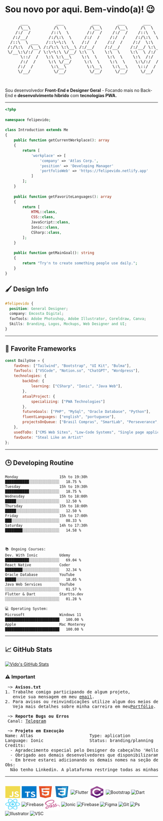 
# Sou novo por aqui. Bem-vindo(a)! 😉

<pre>
      ___           ___           ___       ___       ___     
     /\__\         /\  \         /\__\     /\__\     /\  \    
    /:/  /        /::\  \       /:/  /    /:/  /    /::\  \   
   /:/__/        /:/\:\  \     /:/  /    /:/  /    /:/\:\  \  
  /::\  \ ___   /::\~\:\  \   /:/  /    /:/  /    /:/  \:\  \ 
 /:/\:\  /\__\ /:/\:\ \:\__\ /:/__/    /:/__/    /:/__/ \:\__\
 \/__\:\/:/  / \:\~\:\ \/__/ \:\  \    \:\  \    \:\  \ /:/  /
      \::/  /   \:\ \:\__\    \:\  \    \:\  \    \:\  /:/  / 
      /:/  /     \:\ \/__/     \:\  \    \:\  \    \:\/:/  /  
     /:/  /       \:\__\        \:\__\    \:\__\    \::/  /   
     \/__/         \/__/         \/__/     \/__/     \/__/    


</pre>

Sou desenvolvedor **Front-End e Designer Geral** - Focando mais no Back-End e **desenvolvimento híbrido** com **tecnologias PWA.**

---

```php
<?php

namespace felipevido;

class Introduction extends Me
{
    public function getCurrentWorkplace(): array
    {
        return [
            'workplace' => [
                'company' => 'Atlas Corp.',
                'position' => 'Developing Manager'
                'portfolioWeb' => 'https://felipevido.netlify.app'  
            ]
        ];
    }

    public function getFavoriteLanguages(): array
    {
        return [
            HTML::class,
            CSS::class,
            JavaScript::class,
            Ionic::class,
            CSharp::class,
        ];
    }

    public function getMainGoal(): string
    {
        return "Try'n to create something people use daily.";
    }
}
```
## 🖌️ Design Info
```css
#felipevido { 
  position: General Designer; 
  company: Emcosta Digital; 
  favTools: Adobe Photoshop, Adobe Illustrator, Coreldraw, Canva; 
  Skills: Branding, Logos, Mockups, Web Designer and UI; 
}
```

---

## 💙 Favorite Frameworks
```javascript
const DailyUse = {
    favOnes: ["Tailwind", "Bootstrap", "UI Kit", "Bulma"],
    favTools: ["VSCode", "Notion.so", "ChatGPT", "Wordpress"],
    technologies: {
        backEnd: {
            learning: ["CSharp", "Ionic", "Java Web"],
        },
        atualProject: {
            specializing: ["PWA Technologies"]
        },
        futureGoals: ["PHP", "MySql", "Oracle Database", "Python"],
        fluentLanguages: ["english", "portuguese"],
        projectsOnQueue: ["Brasil Compras", "SmartLab", "Perseverance", "Stock It"]
    },
    usedToDo: ["CMS Web Sites", "Low-Code Systems", "Single page applications"],
    favQuote: "Steal Like an Artist"
};
```

---

## 🕒 Developing Routine
```text
Monday                   15h to 19:30h         ███████████░░░░░░░░░░░░░░   18.75 % 
Tuesday                  15h to 19:30h         ███████████░░░░░░░░░░░░░░   18.75 % 
Wednesday                15h to 18:00h         █████░░░░░░░░░░░░░░░░░░░░   12.50 % 
Thursday                 15h to 18:00h         █████░░░░░░░░░░░░░░░░░░░░   12.50 % 
Friday                   15h to 17:00h         ███░░░░░░░░░░░░░░░░░░░░░░   08.33 % 
Saturday                 14h to 17:30h         ████████░░░░░░░░░░░░░░░░░   14.58 %
```
```text


📚 Ongoing Courses: 
Dev. With Ionic          Udemy                 ███████████░░░░░░░░░░░░░░   69.04 % 
React Native             Coder                 ████████░░░░░░░░░░░░░░░░░   32.34 % 
Oracle Database          YouTube               █████░░░░░░░░░░░░░░░░░░░░   18.05 % 
Java Web Services        YouTube               ░░░░░░░░░░░░░░░░░░░░░░░░░   01.57 % 
Flutter & Dart           Startto.dev           ░░░░░░░░░░░░░░░░░░░░░░░░░   01.28 % 

💻 Operating System:  
Microsoft                Windows 11            █████████████████████████   100.00 %  
Apple                    Mac Monterey          █████████████████████████   100.00 %  
```

---

## &#x1f4c8; GitHub Stats

<a href="https://github.com/felipevido">
  <img align="center" src="https://github-readme-stats.vercel.app/api?username=felipevido&show_icons=true&theme=rose&line_height=27&count_private=true&title_color=ffffff&text_color=c9cacc&icon_color=2bbc8a&bg_color=1d1f21" alt="Vido's GitHub Stats" />
</a>

### ⚠️ Important

<pre>
 ~> <strong>Avisos.txt</strong>
1. Trabalhe comigo participando de algum projeto,
   envie sua mensagem em meu <a href="mailto:contatofelipevido@gmail.com">email</a>.
2. Para avisos ou reinvindicações utilize algum dos meios de contato disponíveis.
   Veja mais detalhes sobre minha carreira em meu<a href="http://felipevido.netlify.app">Portfólio</a>.
  
 ~> <strong>Reporte Bugs ou Erros</strong>
 Canal: <a href="https://t.me/felipeviido">Telegram</a>

 ~> <strong>Projeto em Execução</strong>
Name: Atlas                      Type: aplication
Language: Ionic                  Status: branding/planning 
Credits:
  - Agradecimento especial pelo Designer do cabeçalho 'Hello': <a href="https://github.com/hedyhli/hedyhli">Hedy</a>!
  - Obrigado aos demais desenvolvedores que disponibilizaram seus modelos do ReadMe.
  - Em breve estarei adicionando os demais nomes na seção de créditos.
Obs:
  Não tenho Linkedin. A plataforma restringe todas as minhas contas sem motivo aparente... \o/
</pre>

---

<div style="display: inline_block"><br>
  <img align="center" alt="Js" height="40" width="50" src="https://raw.githubusercontent.com/devicons/devicon/master/icons/javascript/javascript-plain.svg">
  <img align="center" alt="Ts" height="40" width="50" src="https://raw.githubusercontent.com/devicons/devicon/master/icons/typescript/typescript-plain.svg">
  <img align="center" alt="HTML" height="40" width="50" src="https://raw.githubusercontent.com/devicons/devicon/master/icons/html5/html5-original.svg">
  <img align="center" alt="CSS" height="40" width="50" src="https://raw.githubusercontent.com/devicons/devicon/master/icons/css3/css3-original.svg">
  <img align="center" alt="Flutter" height="40" width="50" src="https://cdn.jsdelivr.net/gh/devicons/devicon/icons/flutter/flutter-plain.svg">
  <img align="center" alt="Csharp" height="40" width="50" src="https://raw.githubusercontent.com/devicons/devicon/master/icons/csharp/csharp-original.svg">
  <img align="center" alt="Bootstrap" height="40" width="50" src="https://cdn.jsdelivr.net/gh/devicons/devicon/icons/bootstrap/bootstrap-original.svg">
  <img align="center" alt="Dart" height="40" width="50" src="https://cdn.jsdelivr.net/gh/devicons/devicon/icons/dart/dart-original.svg">
  <img align="center" alt="React" height="40" width="50" src="https://raw.githubusercontent.com/devicons/devicon/master/icons/react/react-original.svg">
  <img align="center" alt="Firebase" height="40" width="50" src="https://cdn.jsdelivr.net/gh/devicons/devicon/icons/firebase/firebase-plain.svg">
  <img align="center" alt="Sass" height="40" width="50" src="https://raw.githubusercontent.com/devicons/devicon/master/icons/sass/sass-original.svg">
  <img align="center" alt="Ionic" height="40" width="50" src="https://cdn.jsdelivr.net/gh/devicons/devicon/icons/ionic/ionic-original.svg">
  <img align="center" alt="Firebase" height="40" width="50" src="https://cdn.jsdelivr.net/gh/devicons/devicon/icons/firebase/firebase-plain.svg">
  <img align="center" alt="Figma" height="40" width="50" src="https://cdn.jsdelivr.net/gh/devicons/devicon/icons/figma/figma-original.svg">
  <img align="center" alt="Git" height="40" width="50" src="https://cdn.jsdelivr.net/gh/devicons/devicon/icons/git/git-original.svg">
  <img align="center" alt="Ps" height="40" width="50" src="https://cdn.jsdelivr.net/gh/devicons/devicon/icons/photoshop/photoshop-plain.svg">
  <img align="center" alt="Illustrator" height="40" width="50" src="https://cdn.jsdelivr.net/gh/devicons/devicon/icons/illustrator/illustrator-plain.svg">
  <img align="center" alt="VSC" height="40" width="50" src="https://cdn.jsdelivr.net/gh/devicons/devicon/icons/vscode/vscode-original.svg">
</div>

 

